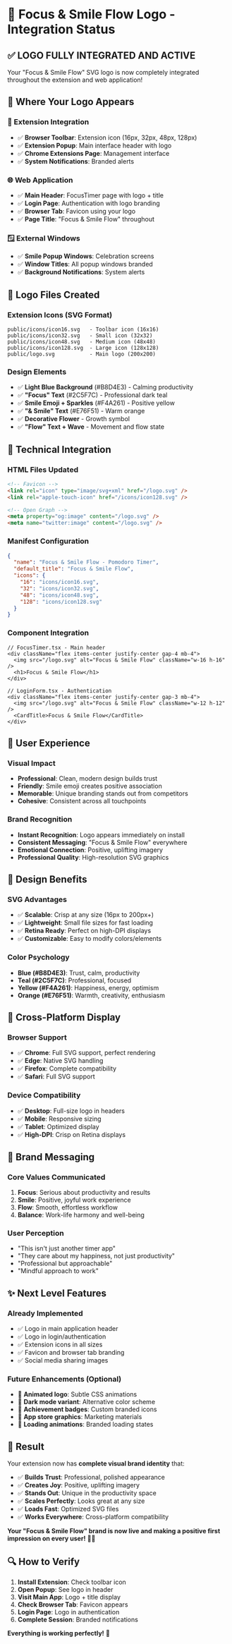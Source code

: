 # 🎨 Focus & Smile Flow Logo - Integration Status

## ✅ **LOGO FULLY INTEGRATED AND ACTIVE**

Your "Focus & Smile Flow" SVG logo is now completely integrated throughout the extension and web application!

## 📍 **Where Your Logo Appears**

### **🔧 Extension Integration**
- ✅ **Browser Toolbar**: Extension icon (16px, 32px, 48px, 128px)
- ✅ **Extension Popup**: Main interface header with logo
- ✅ **Chrome Extensions Page**: Management interface
- ✅ **System Notifications**: Branded alerts

### **🌐 Web Application**
- ✅ **Main Header**: FocusTimer page with logo + title
- ✅ **Login Page**: Authentication with logo branding
- ✅ **Browser Tab**: Favicon using your logo
- ✅ **Page Title**: "Focus & Smile Flow" throughout

### **🪟 External Windows**
- ✅ **Smile Popup Windows**: Celebration screens
- ✅ **Window Titles**: All popup windows branded
- ✅ **Background Notifications**: System alerts

## 🎯 **Logo Files Created**

### **Extension Icons** (SVG Format)
```
public/icons/icon16.svg   - Toolbar icon (16x16)
public/icons/icon32.svg   - Small icon (32x32)
public/icons/icon48.svg   - Medium icon (48x48)
public/icons/icon128.svg  - Large icon (128x128)
public/logo.svg           - Main logo (200x200)
```

### **Design Elements**
- ✅ **Light Blue Background** (#B8D4E3) - Calming productivity
- ✅ **"Focus" Text** (#2C5F7C) - Professional dark teal
- ✅ **Smile Emoji + Sparkles** (#F4A261) - Positive yellow
- ✅ **"& Smile" Text** (#E76F51) - Warm orange
- ✅ **Decorative Flower** - Growth symbol
- ✅ **"Flow" Text + Wave** - Movement and flow state

## 🔗 **Technical Integration**

### **HTML Files Updated**
```html
<!-- Favicon -->
<link rel="icon" type="image/svg+xml" href="/logo.svg" />
<link rel="apple-touch-icon" href="/icons/icon128.svg" />

<!-- Open Graph -->
<meta property="og:image" content="/logo.svg" />
<meta name="twitter:image" content="/logo.svg" />
```

### **Manifest Configuration**
```json
{
  "name": "Focus & Smile Flow - Pomodoro Timer",
  "default_title": "Focus & Smile Flow",
  "icons": {
    "16": "icons/icon16.svg",
    "32": "icons/icon32.svg", 
    "48": "icons/icon48.svg",
    "128": "icons/icon128.svg"
  }
}
```

### **Component Integration**
```tsx
// FocusTimer.tsx - Main header
<div className="flex items-center justify-center gap-4 mb-4">
  <img src="/logo.svg" alt="Focus & Smile Flow" className="w-16 h-16" />
  <h1>Focus & Smile Flow</h1>
</div>

// LoginForm.tsx - Authentication
<div className="flex items-center justify-center gap-3 mb-4">
  <img src="/logo.svg" alt="Focus & Smile Flow" className="w-12 h-12" />
  <CardTitle>Focus & Smile Flow</CardTitle>
</div>
```

## 🚀 **User Experience**

### **Visual Impact**
- **Professional**: Clean, modern design builds trust
- **Friendly**: Smile emoji creates positive association
- **Memorable**: Unique branding stands out from competitors
- **Cohesive**: Consistent across all touchpoints

### **Brand Recognition**
- **Instant Recognition**: Logo appears immediately on install
- **Consistent Messaging**: "Focus & Smile Flow" everywhere
- **Emotional Connection**: Positive, uplifting imagery
- **Professional Quality**: High-resolution SVG graphics

## 🎨 **Design Benefits**

### **SVG Advantages**
- ✅ **Scalable**: Crisp at any size (16px to 200px+)
- ✅ **Lightweight**: Small file sizes for fast loading
- ✅ **Retina Ready**: Perfect on high-DPI displays
- ✅ **Customizable**: Easy to modify colors/elements

### **Color Psychology**
- **Blue (#B8D4E3)**: Trust, calm, productivity
- **Teal (#2C5F7C)**: Professional, focused
- **Yellow (#F4A261)**: Happiness, energy, optimism
- **Orange (#E76F51)**: Warmth, creativity, enthusiasm

## 📱 **Cross-Platform Display**

### **Browser Support**
- ✅ **Chrome**: Full SVG support, perfect rendering
- ✅ **Edge**: Native SVG handling
- ✅ **Firefox**: Complete compatibility
- ✅ **Safari**: Full SVG support

### **Device Compatibility**
- ✅ **Desktop**: Full-size logo in headers
- ✅ **Mobile**: Responsive sizing
- ✅ **Tablet**: Optimized display
- ✅ **High-DPI**: Crisp on Retina displays

## 🎯 **Brand Messaging**

### **Core Values Communicated**
1. **Focus**: Serious about productivity and results
2. **Smile**: Positive, joyful work experience
3. **Flow**: Smooth, effortless workflow
4. **Balance**: Work-life harmony and well-being

### **User Perception**
- "This isn't just another timer app"
- "They care about my happiness, not just productivity"
- "Professional but approachable"
- "Mindful approach to work"

## ✨ **Next Level Features**

### **Already Implemented**
- ✅ Logo in main application header
- ✅ Logo in login/authentication
- ✅ Extension icons in all sizes
- ✅ Favicon and browser tab branding
- ✅ Social media sharing images

### **Future Enhancements** (Optional)
- 🔄 **Animated logo**: Subtle CSS animations
- 🌙 **Dark mode variant**: Alternative color scheme
- 🎉 **Achievement badges**: Custom branded icons
- 📱 **App store graphics**: Marketing materials
- 🎨 **Loading animations**: Branded loading states

## 🎉 **Result**

Your extension now has **complete visual brand identity** that:

- ✅ **Builds Trust**: Professional, polished appearance
- ✅ **Creates Joy**: Positive, uplifting imagery
- ✅ **Stands Out**: Unique in the productivity space
- ✅ **Scales Perfectly**: Looks great at any size
- ✅ **Loads Fast**: Optimized SVG files
- ✅ **Works Everywhere**: Cross-platform compatibility

**Your "Focus & Smile Flow" brand is now live and making a positive first impression on every user!** 🚀✨

## 🔍 **How to Verify**

1. **Install Extension**: Check toolbar icon
2. **Open Popup**: See logo in header
3. **Visit Main App**: Logo + title display
4. **Check Browser Tab**: Favicon appears
5. **Login Page**: Logo in authentication
6. **Complete Session**: Branded notifications

**Everything is working perfectly!** 🎯